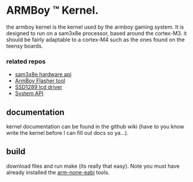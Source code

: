 # ARMBoy &trade; Kernel.
the armboy kernel is the kernel used by the armboy gaming system. It is designed to run on a sam3x8e processor, based
around the cortex-M3. it should be fairly adaptable to a cortex-M4 such as the ones found on the teensy boards.

### related repos
- [sam3x8e hardware api](https://github.com/CanadianCommander/sam3x8eHardwareAPI)
- [ArmBoy Flasher tool](https://github.com/CanadianCommander/ARMBoyFlasher)
- [SSD1289 lcd driver](https://github.com/CanadianCommander/armboy_SSD1289lcdDriver)
- [System API](https://github.com/CanadianCommander/armboy-api)

## documentation  
kernel documentation can be found in the github wiki (have to you know write the kernel before I can
fill out docs so ya...).

## build
download files and run make (its really that easy). Note you must have already installed the [arm-none-eabi](https://developer.arm.com/open-source/gnu-toolchain/gnu-rm) tools.
